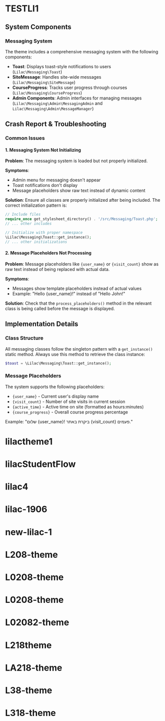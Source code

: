 # TESTLI1

## System Components

### Messaging System
The theme includes a comprehensive messaging system with the following components:

* **Toast**: Displays toast-style notifications to users (`Lilac\Messaging\Toast`)
* **SiteMessage**: Handles site-wide messages (`Lilac\Messaging\SiteMessage`)
* **CourseProgress**: Tracks user progress through courses (`Lilac\Messaging\CourseProgress`)
* **Admin Components**: Admin interfaces for managing messages (`Lilac\Messaging\Admin\MessagingAdmin` and `Lilac\Messaging\Admin\MessageManager`)

## Crash Report & Troubleshooting

### Common Issues

#### 1. Messaging System Not Initializing
**Problem**: The messaging system is loaded but not properly initialized.

**Symptoms**:
- Admin menu for messaging doesn't appear
- Toast notifications don't display
- Message placeholders show raw text instead of dynamic content

**Solution**:
Ensure all classes are properly initialized after being included. The correct initialization pattern is:

```php
// Include files
require_once get_stylesheet_directory() . '/src/Messaging/Toast.php';
// ... other includes

// Initialize with proper namespace
\Lilac\Messaging\Toast::get_instance();
// ... other initializations
```

#### 2. Message Placeholders Not Processing
**Problem**: Message placeholders like `{user_name}` or `{visit_count}` show as raw text instead of being replaced with actual data.

**Symptoms**:
- Messages show template placeholders instead of actual values
- Example: "Hello {user_name}!" instead of "Hello John!"

**Solution**:
Check that the `process_placeholders()` method in the relevant class is being called before the message is displayed.

## Implementation Details

### Class Structure
All messaging classes follow the singleton pattern with a `get_instance()` static method. Always use this method to retrieve the class instance:

```php
$toast = \Lilac\Messaging\Toast::get_instance();
```

### Message Placeholders
The system supports the following placeholders:
- `{user_name}` - Current user's display name
- `{visit_count}` - Number of site visits in current session
- `{active_time}` - Active time on site (formatted as hours:minutes)
- `{course_progress}` - Overall course progress percentage

Example: "שלום {user_name}! ביקרת באתר {visit_count} פעמים."
# lilactheme1
# lilacStudentFlow
# lilac4
# lilac-1906
# new-lilac-1
# L208-theme
# L0208-theme
# L0208-theme
# L02082-theme
# L218theme
# LA218-theme
# L38-theme
# L318-theme
